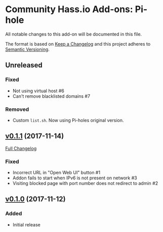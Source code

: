# Community Hass.io Add-ons: Pi-hole

All notable changes to this add-on will be documented in this file.

The format is based on [Keep a Changelog][keep-a-changelog]
and this project adheres to [Semantic Versioning][semantic-versioning].

## Unreleased

### Fixed

- Not using virtual host #6
- Can't remove blacklisted domains #7

### Removed

- Custom `list.sh`. Now using Pi-holes original version.

## [v0.1.1] (2017-11-14)

[Full Changelog][v0.1.0-v0.1.1]

### Fixed

- Incorrect URL in "Open Web UI" button #1
- Addon fails to start when IPv6 is not present on network #3
- Visiting blocked page with port number does not redirect to admin #2

## [v0.1.0] (2017-11-12)

### Added

- Initial release

[keep-a-changelog]: http://keepachangelog.com/en/1.0.0/
[semantic-versioning]: http://semver.org/spec/v2.0.0.html
[v0.1.0-v0.1.1]: https://github.com/hassio-addons/addon-pi-hole/compare/v0.1.0...v0.1.1
[v0.1.0]: https://github.com/hassio-addons/addon-pi-hole/tree/v0.1.0
[v0.1.1]: https://github.com/hassio-addons/addon-pi-hole/tree/v0.1.1
